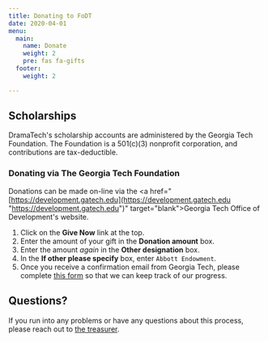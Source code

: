 ```yaml
---
title: Donating to FoDT
date: 2020-04-01
menu:
  main:
    name: Donate
    weight: 2
    pre: fas fa-gifts
  footer:
    weight: 2

---
```

## Scholarships

DramaTech's scholarship accounts are administered by the Georgia Tech Foundation. The Foundation is a 501(c)(3) nonprofit corporation, and contributions are tax-deductible.

### Donating via The Georgia Tech Foundation

Donations can be made on-line via the <a href="[https://development.gatech.edu](https://development.gatech.edu "https://development.gatech.edu")" target="blank">Georgia Tech Office of Development's website</a>.

1. Click on the **Give Now** link at the top.
2. Enter the amount of your gift in the **Donation amount** box.
3. Enter the amount _again_ in the **Other designation** box.
4. In the **If other please specify** box, enter `Abbott Endowment`.
5. Once you receive a confirmation email from Georgia Tech, please complete [this form](https://docs.google.com/forms/d/e/1FAIpQLScr0mvyx5jr2oh5-p_vj0SMK_27lu_ckTsIrOooyd2TiHghZg/viewform) so that we can keep track of our progress.

## Questions?

If you run into any problems or have any questions about this process, please reach out to [the treasurer](#contact:treasurer).